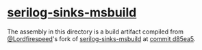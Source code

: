 # [serilog-sinks-msbuild](https://github.com/Lordfirespeed/serilog-sinks-msbuild)

The assembly in this directory is a build artifact compiled from [@Lordfirespeed](https://github.com/Lordfirespeed)'s
fork of [serilog-sinks-msbuild](https://github.com/serilog-contrib/serilog-sinks-msbuild) at 
[commit d85ea5](https://github.com/Lordfirespeed/serilog-sinks-msbuild/tree/d85ea57fb9ada25b29d9c63c30b92df42b8b9c89).
